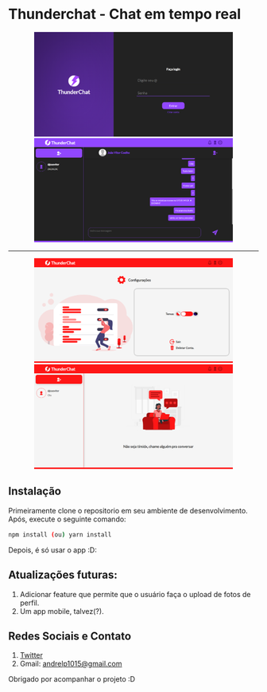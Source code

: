 ﻿﻿<h1> Thunderchat - Chat em tempo real </h1>

<p align="center">
  <img src="./readme/loginPage.png" alt="Sublime's custom image" width="400"/>  
  <img src="./readme/homePage.png" alt="Sublime's custom image" width="400"/>  
</p>

<hr> 
<div align="center">
    <img src="./readme/temas.png" alt="Sublime's custom image" width="400"/>
    <img src="./readme/homeLight.png" alt="Sublime's custom image" width="400"/>
</div>

## Instalação

<p>
Primeiramente clone o repositorio em seu ambiente de desenvolvimento. Após, execute o seguinte comando:
</p> 

```sh
npm install (ou) yarn install
```

<p>Depois, é só usar o app :D:</p>


## Atualizações futuras:
1. Adicionar feature que permite que o usuário faça o upload de fotos de perfil.
2. Um app mobile, talvez(?).

## Redes Sociais e Contato
1. [Twitter](https://twitter.com/andr3zinh000)
2. Gmail: andrelp1015@gmail.com

Obrigado por acompanhar o projeto :D


